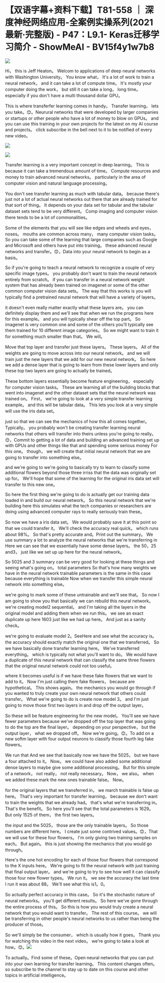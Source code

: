 # 【双语字幕+资料下载】T81-558 ｜ 深度神经网络应用-全案例实操系列(2021最新·完整版) - P47：L9.1- Keras迁移学习简介 - ShowMeAI - BV15f4y1w7b8

![](img/57e575643f505aee4c9c36ac4901f183_0.png)

Hi， this is Jeff Heaton。 Welcom to applications of deep neural networks with Washington University。 You know what， It's a lot of work to train a neural network， and it can take a lot of compute time。 It's mostly your computer doing the work， but still it can take a long， long time。 especially if you don't have a multi thousand dollar GPU。

 This is where transferfer learning comes in handy。 Transfer learning， lets you take。😊。Neurural networks that were developed by larger companies or startups or other people who have a lot of money to blow on GPUs。 and you can use this training in your own projects for the latest on my AI course and projects。 click subscribe in the bell next to it to be notified of every new video。



![](img/57e575643f505aee4c9c36ac4901f183_2.png)

![](img/57e575643f505aee4c9c36ac4901f183_3.png)

Transfer learning is a very important concept in deep learning。 This is because it can take a tremendous amount of time。 Compute resources and money to train advanced neural networks。 particularly in the area of computer vision and natural language processing。

 You don't see transfer learning as much with tabular data。 because there's just not a lot of actual neural networks out there that are already trained for that sort of thing。 It depends on your data set for tabular and the tabular dataset sets tend to be very different。 Comp imaging and computer vision there tends to be a lot of commonalities。

 Some of the elements that you will see like edges and wheels and eyes， noses。 mouths are common across many， many computer vision tasks。 So you can take some of the learning that large companies such as Google and Microsoft and others have put into training。 these advanced neural networks and transfer。😊，Data into your neural network to begin as a basis。

 So if you're going to teach a neural network to recognize a couple of very specific image types。 you probably don't want to train the neural network entirely from scratch。 if you can transfer in a neural network weight system that has already been trained on imagenet or some of the other common computer vision data sets。 The way that this works is you will typically find a pretrained neural network that will have a variety of layers。

 it doesn't even really matter exactly what these layers are。 you can definitely display them and we'll see that when we run the programs here for this example。 and you will typically shear off the top part。 So imagenet is very common one and some of the others you'll typically see them trained for 10 different image categories。 So we might want to train it for something much smaller than that。 We will。

Move that top layer and transfer just these layers。 These layers。 All of the weights are going to move across into our neural network。 and we will train just the new layers that we add for our new neural network。 So here we add a dense layer that is going to learn from these lower layers and only these top two layers are going to actually be trained。

 These bottom layers essentially become feature engineering， especially for computer vision tasks。 These are learning all of the building blocks that went into imagenet and the other dataset sets that the neural network was trained on。 First， we're going to look at a very simple transfer learning example。 and this will be tabular data。 This lets you look at a very simple will use the iris data set。

 just so that we can see the mechanics of how this all comes together。 Typically。 you probably won't be creating transfer learning neural networks that others will transfer into theirs unless you're going to really。😊，Commit to getting a lot of data and building an advanced training set up with GPUs and other things like that and spending some serious money For this one。 though， we will create that initial neural network that we are going to transfer into something else。

 and we're going to we're going to basically try to learn to classify some additional flowers beyond those three irriss that the data was originally set up for。 We'll hope that some of the learning for the original iris data set will transfer to this new one。

 So here the first thing we're going to do is actually get our training data loaded in and build our neural network。 So this neural network that we're building here this simulates what the tech companies or researchers are doing using advanced computer rays to really seriously train these。

 So now we have a iris data set。 We would probably save it at this point so that we could transfer it。 We'll check the accuracy real quick。 which runs about 98%。 So that's pretty accurate and。Print out the summary。 We use summary a lot to analyze the neural networks that we're transferring in Here we can see that we essentially have some dense layers。 the 50，25 and3， just like we set up up here for the neural network。

 So 5025 and 3 summary can be very good for looking at these things and seeing what's going on。 total parameters So that's how many weights we have in the neural network trainable parameters is the same in this case because everything is trainable Now when we transfer this simple neural network into something else。

 we're going to mark some of these untrainable and we'll see that。 So now I am going to show you that basically we can rebuild this neural network。 we're creating model2 sequential。 and I'm taking all the layers in the original model and adding them when we run this。 we see an exact duplicate up here 1603 just like we had up here。 And just as a sanity check。

 we're going to evaluate model 2。SeeHere and see what the accuracy is。 the accuracy should exactly match the original one that we transferred。 So we have basically done transfer learning here。 We've transferred everything。 which is typically not what you'll want to do。 We would have a duplicate of this neural network that can classify the same three flowers that the original neural network could not too useful。

 where it becomes useful is if we have these fake flowers that we want to add to it。 Now I'm just calling them fake flowers， because are hypothetical。 This shows again。 the mechanics you would go through if you wanted to truly create your own neural network that others could transfer。 What we're going to do is create now model 3。 and I'm just going to move those first two layers in and drop off the output layer。

 So these will be feature engineering for the new model。 You'll see we have fewer parameters because we've dropped off the top layer that was going to do the top are the final layer。 depending on your perspective， but the output layer， what we dropped off。 Now we're going。😊。To add on a new softm layer with four output neurons to classify those fourth leg fake flowers。

 We run that And we see that basically now we have the 5025， but we have a four attached to it。 Now。 we could have also added some additional dense layers to maybe give some additional processing。 But for this simple of a network， not really， not really necessary。 Now， we also。 when we added these mark the new ones trainable false。 Now。

 for the original layers that we transferred in， we march trainable is false up here。 That's very important for transfer learning， because we don't want to train the weights that we already had。 that's what we're transferring in。 That's the benefit。 So here you'll see that the total parameters is 1629。 But only 1525 of them， the first two layers。

 the input and the 5025， those are the only trainable layers。 So those numbers are different here。 I create just some contrived values。😊，That we will use for these four flowers。 I'm only giving two training samples on each。 But again。 this is just showing the mechanics that you would go through。

 Here's the one hot encoding for each of those four flowers that correspond to the X inputs here。 We're going to fit the neural network with just training that final output layer。 and we're going to try to see how well it can classify those four new flower types。 We run it。 we see the accuracy the last time I run it was about 88。 We'll see what this is1。0。

 So actually perfect accuracy in this case。 So it's the stochastic nature of neural networks。 you'll get different results。 So here we've gone through the entire process of this。 So this is how you would truly create a neural network that you would want to transfer。 The rest of this course。 we will be transferring in other people's neural networks to us rather than being the producer of those。

 So we'll simply be the consumer， which is usually how it goes。 Thank you for watching this video in the next video。 we're going to take a look at how。😊。![](img/57e575643f505aee4c9c36ac4901f183_5.png)

To actually。Find some of these。Open neural networks that you can put into your own learning for transfer learning。 This content changes often。 so subscribe to the channel to stay up to date on this course and other topics in artificial intelligence。